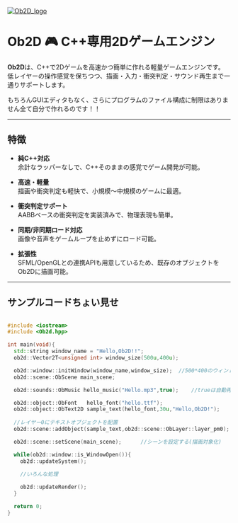 [![Ob2D_logo](https://raw.githubusercontent.com/kaepi2022/Ob2D_web/refs/heads/main/ob2d_logo.png)](https://kaepi2022.github.io/Ob2D)

# Ob2D 🎮 C++専用2Dゲームエンジン

**Ob2D**は、C++で2Dゲームを高速かつ簡単に作れる軽量ゲームエンジンです。  
低レイヤーの操作感覚を保ちつつ、描画・入力・衝突判定・サウンド再生まで一通りサポートします。


もちろんGUIエディタもなく、さらにプログラムのファイル構成に制限はありません全て自分で作れるのです！！

---

## 特徴

- **純C++対応**  
  余計なラッパーなしで、C++そのままの感覚でゲーム開発が可能。

- **高速・軽量**  
  描画や衝突判定も軽快で、小規模〜中規模のゲームに最適。

- **衝突判定サポート**  
  AABBベースの衝突判定を実装済みで、物理表現も簡単。

- **同期/非同期ロード対応**  
  画像や音声をゲームループを止めずにロード可能。

- **拡張性**  
  SFML/OpenGLとの連携APIも用意しているため、既存のオブジェクトをOb2Dに描画可能。

---

## サンプルコードちょい見せ

```C++

#include <iostream>
#include <Ob2d.hpp>

int main(void){
  std::string window_name = "Hello,Ob2D!!";
  ob2d::Vector2T<unsigned int> window_size(500u,400u);

  ob2d::window::initWindow(window_name,window_size);  //500*400のウィンドウ作成
  ob2d::scene::ObScene main_scene;

  ob2d::sounds::ObMusic hello_music("Hello.mp3",true);    //trueは自動再生

  ob2d::object::ObFont   hello_font("hello.ttf");
  ob2d::object::ObText2D sample_text(hello_font,30u,"Hello,Ob2D!");
  
  //レイヤー0にテキストオブジェクトを配置
  ob2d::scene::addObject(sample_text,ob2d::scene::ObLayer::layer_pm0);

  ob2d::scene::setScene(main_scene);      //シーンを設定する(描画対象化)

  while(ob2d::window::is_WindowOpen()){
    ob2d::updateSystem();
    
    //いろんな処理

    ob2d::updateRender();
  }

  return 0;
}
```
